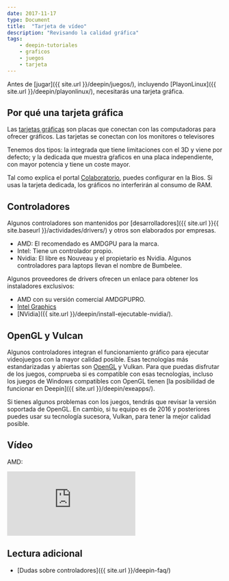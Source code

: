```yaml
---
date: 2017-11-17
type: Document
title:  "Tarjeta de vídeo"
description: "Revisando la calidad gráfica"
tags:
    - deepin-tutoriales
    - graficos
    - juegos
    - tarjeta
---
```


Antes de [jugar]({{ site.url }}/deepin/juegos/), incluyendo [PlayonLinux]({{ site.url }}/deepin/playonlinux/), necesitarás una tarjeta gráfica.

## Por qué una tarjeta gráfica

Las [tarjetas gráficas](https://es.wikipedia.org/wiki/Tarjeta_gr%C3%A1fica) son placas que conectan con las computadoras para ofrecer gráficos. Las tarjetas se conectan con los monitores o televisores

Tenemos dos tipos: la integrada que tiene limitaciones con el 3D y viene por defecto; y la dedicada que muestra gŕaficos en una placa independiente, con mayor potencia y tiene un coste mayor.

Tal como explica el portal [Colaboratorio](https://colaboratorio.net/juan/colaboratorio/2017/tarjeta-grafica-comprar-gnulinux/), puedes configurar en la Bios. Si usas la tarjeta dedicada, los gráficos no interferirán al consumo de RAM.

## Controladores
Algunos controladores son mantenidos por [desarrolladores]({{ site.url }}{{ site.baseurl }}/actividades/drivers/) y otros son elaborados por empresas.

* AMD: El recomendado es AMDGPU para la marca.
* Intel: Tiene un controlador propio.
* Nvidia: El libre es Nouveau y el propietario es Nvidia. Algunos controladores para laptops llevan el nombre de Bumbelee.

Algunos proveedores de drivers ofrecen un enlace para obtener los instaladores exclusivos:
* AMD con su versión comercial AMDGPUPRO.
* [Intel Graphics](https://www.linuxquestions.org/questions/linux-deepin-101/intel-linux-graphics-installer-4175539264/)
* [NVidia]({{ site.url }}/deepin/install-ejecutable-nvidia/).

## OpenGL y Vulcan
Algunos controladores integran el funcionamiento gráfico para ejecutar videojuegos con la mayor calidad posible. Esas tecnologías más estandarizadas y abiertas son [OpenGL](https://www.opengl.org/) y Vulkan. Para que puedas disfrutar de los juegos, comprueba si es compatible con esas tecnologías, incluso los juegos de Windows compatibles con OpenGL tienen [la posibilidad de funcionar en Deepin]({{ site.url }}/deepin/exeapps/).

Si tienes algunos problemas con los juegos, tendrás que revisar la versión soportada de OpenGL. En cambio, si tu equipo es de 2016 y posteriores puedes usar su tecnología sucesora, Vulkan, para tener la mejor calidad posible.

## Vídeo
AMD:
<div class="video_wrapper">
        <iframe src="https://www.youtube.com/embed/sHoC9nZNcS0?rel=0&modestbranding=1&showinfo=0" frameborder="0" allowfullscreen></iframe>
</div>

## Lectura adicional
* [Dudas sobre controladores]({{ site.url }}/deepin-faq/)
